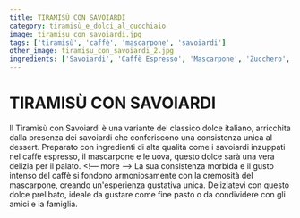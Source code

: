 ```yaml
---
title: TIRAMISÙ CON SAVOIARDI
category: tiramisù_e_dolci_al_cucchiaio
image: tiramisu_con_savoiardi.jpg
tags: ['tiramisù', 'caffè', 'mascarpone', 'savoiardi']
other_image: tiramisu_con_savoiardi_2.jpg
ingredients: ['Savoiardi', 'Caffè Espresso', 'Mascarpone', 'Zucchero', 'Uova', 'Cacao Amaro']
---
```

# TIRAMISÙ CON SAVOIARDI
Il Tiramisù con Savoiardi è una variante del classico dolce italiano, arricchita dalla presenza dei savoiardi che conferiscono una consistenza unica al dessert. Preparato con ingredienti di alta qualità come i savoiardi inzuppati nel caffè espresso, il mascarpone e le uova, questo dolce sarà una vera delizia per il palato.
<!— more —>
La sua consistenza morbida e il gusto intenso del caffè si fondono armoniosamente con la cremosità del mascarpone, creando un'esperienza gustativa unica. Deliziatevi con questo dolce prelibato, ideale da gustare come fine pasto o da condividere con gli amici e la famiglia.
